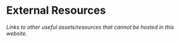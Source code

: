 # External Resources
_Links to other useful assets/resources that cannot be hosted in this website._
